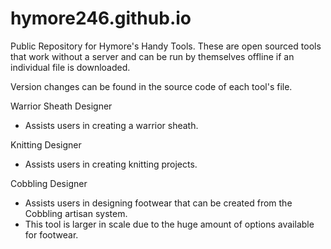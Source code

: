 # hymore246.github.io
Public Repository for Hymore's Handy Tools. These are open sourced tools that work without a server
and can be run by themselves offline if an individual file is downloaded.

Version changes can be found in the source code of each tool's file.

Warrior Sheath Designer
- Assists users in creating a warrior sheath.

Knitting Designer
- Assists users in creating knitting projects.

Cobbling Designer
- Assists users in designing footwear that can be created from the Cobbling artisan system.
- This tool is larger in scale due to the huge amount of options available for footwear.
